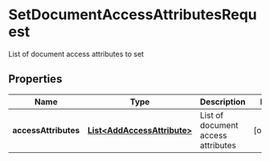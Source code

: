 

# SetDocumentAccessAttributesRequest

List of document access attributes to set

## Properties

| Name | Type | Description | Notes |
|------------ | ------------- | ------------- | -------------|
|**accessAttributes** | [**List&lt;AddAccessAttribute&gt;**](AddAccessAttribute.md) | List of document access attributes |  [optional] |



